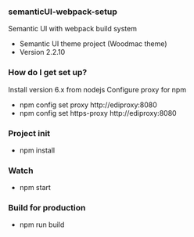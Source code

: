 ### semanticUI-webpack-setup ###
Semantic UI with webpack build system

* Semantic UI theme project (Woodmac theme)
* Version 2.2.10

### How do I get set up? ###

Install version 6.x from nodejs
Configure proxy for npm

* npm config set proxy http://ediproxy:8080
* npm config set https-proxy http://ediproxy:8080

### Project init ###
* npm install

### Watch ###
* npm start

### Build for production ###
* npm run build
